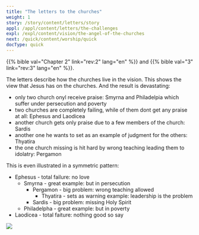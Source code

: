 ```yaml
---
title: "The letters to the churches"
weight: 1
story: /story/content/letters/story
appl: /appl/content/letters/the-challenges
expl: /expl/content/vision/the-angel-of-the-churches
next: /quick/content/worship/quick
docType: quick
---
```


{{% bible val="Chapter 2" link="rev:2" lang="en" %}} and {{% bible val="3" link="rev:3" lang="en" %}}.

The letters describe how the churches live in the vision. This shows the view that Jesus has on the churches. And the result is devastating:
- only two church onyl receive praise: Smyrna and Philadelpia which suffer under persecution and poverty
- two churches are completely failing, while of them dont get any praise at all: Ephesus and Laodicea
- another church gets only praise due to a few members of the church: Sardis
- another one he wants to set as an example of judgment for the others: Thyatira
- the one church missing is hit hard by wrong teaching leading them to idolatry: Pergamon

This is even illustrated in a symmetric pattern:
- Ephesus - total failure: no love
    - Smyrna - great example: but in persecution
        - Pergamon - big problem: wrong teaching allowed
            - Thyatira - sets as warning example: leadership is the problem
        - Sardis - big problem: missing Holy Spirit
    - Philadelpha - great example: but in poverty
- Laodicea - total faiture: nothing good so say

![](/images/Churches_en.jpg)
